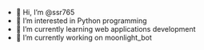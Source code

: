 - 👋 Hi, I’m @ssr765
- 👀 I’m interested in Python programming
- 🌱 I’m currently learning web applications development
- 🔭 I’m currently working on moonlight_bot
<!---
ssr765/ssr765 is a ✨ special ✨ repository because its `README.md` (this file) appears on your GitHub profile.
You can click the Preview link to take a look at your changes.
--->
